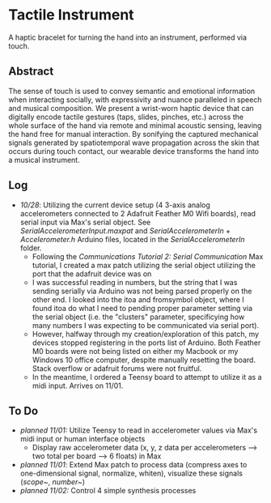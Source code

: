 # Tactile Instrument
A haptic bracelet for turning the hand into an instrument, performed via touch.

## Abstract

The sense of touch is used to convey semantic and emotional information when interacting socially, with expressivity and nuance paralleled in speech and musical composition. We present a wrist-worn haptic device that can digitally encode tactile gestures (taps, slides, pinches, etc.) across the whole surface of the hand via remote and minimal acoustic sensing, leaving the hand free for manual interaction. By sonifying the captured mechanical signals generated by spatiotemporal wave propagation across the skin that occurs during touch contact, our wearable device transforms the hand into a musical instrument.

## Log

- *10/28*: Utilizing the current device setup (4 3-axis analog accelerometers connected to 2 Adafruit Feather M0 Wifi boards), read serial input via Max's serial object. See *SerialAccelerometerInput.maxpat* and *SerialAccelerometerIn* + *Accelerometer.h* Arduino files, located in the *SerialAccelerometerIn* folder.
  - Following the *Communications Tutorial 2: Serial Communication* Max tutorial, I created a max patch utilizing the serial object utilizing the port that the adafruit device was on
  - I was successful reading in numbers, but the string that I was sending serially via Arduino was not being parsed properly on the other end. I looked into the itoa and fromsymbol object, where I found itoa do what I need to pending proper parameter setting via the serial object (i.e. the "clusters" parameter, specificying how many numbers I was expecting to be communicated via serial port). 
  - However, halfway through my creation/exploration of this patch, my devices stopped registering in the ports list of Arduino. Both Feather M0 boards were not being listed on either my Macbook or my Windows 10 office computer, despite manually resetting the board. Stack overflow or adafruit forums were not fruitful.
  - In the meantime, I ordered a Teensy board to attempt to utilize it as a midi input. Arrives on 11/01.

## To Do

- *planned 11/01:* Utilize Teensy to read in accelerometer values via Max's midi input or human interface objects
  - Display raw accelerometer data (x, y, z data per accelerometers --> two total per board --> 6 floats) in Max
- *planned 11/01*: Extend Max patch to process data (compress axes to one-dimensional signal, normalize, whiten), visualize these signals (*scope~*, *number~*)
- *planned 11/02:* Control 4 simple synthesis processes

